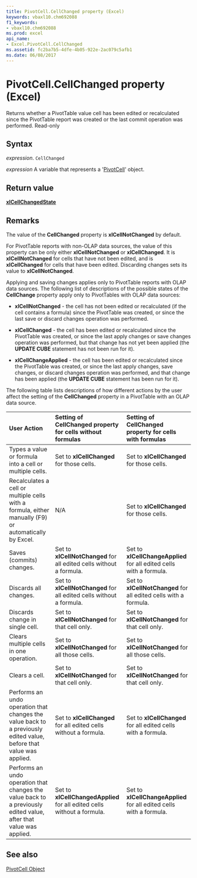 ```yaml
---
title: PivotCell.CellChanged property (Excel)
keywords: vbaxl10.chm692088
f1_keywords:
- vbaxl10.chm692088
ms.prod: excel
api_name:
- Excel.PivotCell.CellChanged
ms.assetid: fc2ba7b5-4dfe-4b05-922e-2ac079c5afb1
ms.date: 06/08/2017
---
```



# PivotCell.CellChanged property (Excel)

Returns whether a PivotTable value cell has been edited or recalculated since the PivotTable report was created or the last commit operation was performed. Read-only


## Syntax

 _expression_. `CellChanged`

 _expression_ A variable that represents a '[PivotCell](Excel.PivotCell.md)' object.


## Return value

 **[xlCellChangedState](Excel.XlCellChangedState.md)**


## Remarks

The value of the  **CellChanged** property is **xlCellNotChanged** by default.

For PivotTable reports with non-OLAP data sources, the value of this property can be only either  **xlCellNotChanged** or **xlCellChanged**. It is **xlCellNotChanged** for cells that have not been edited, and is **xlCellChanged** for cells that have been edited. Discarding changes sets its value to **xlCellNotChanged**.

Applying and saving changes applies only to PivotTable reports with OLAP data sources. The following list of descriptions of the possible states of the  **CellChange** property apply only to PivotTables with OLAP data sources:


-  **xlCellNotChanged** - the cell has not been edited or recalculated (if the cell contains a formula) since the PivotTable was created, or since the last save or discard changes operation was performed.
    
-  **xlCellChanged** - the cell has been edited or recalculated since the PivotTable was created, or since the last apply changes or save changes operation was performed, but that change has not yet been applied (the **UPDATE CUBE** statement has not been run for it).
    
-  **xlCellChangeApplied** - the cell has been edited or recalculated since the PivotTable was created, or since the last apply changes, save changes, or discard changes operation was performed, and that change has been applied (the **UPDATE CUBE** statement has been run for it).
    
The following table lists descriptions of how different actions by the user affect the setting of the  **CellChanged** property in a PivotTable with an OLAP data source.



|**User Action**|**Setting of CellChanged property for cells without formulas**|**Setting of CellChanged property for cells with formulas**|
|:-----|:-----|:-----|
|Types a value or formula into a cell or multiple cells.|Set to  **xlCellChanged** for those cells.|Set to  **xlCellChanged** for those cells.|
|Recalculates a cell or multiple cells with a formula, either manually (F9) or automatically by Excel.|N/A|Set to  **xlCellChanged** for those cells.|
|Saves (commits) changes.|Set to  **xlCellNotChanged** for all edited cells without a formula.|Set to  **xlCellChangeApplied** for all edited cells with a formula.|
|Discards all changes.|Set to  **xlCellNotChanged** for all edited cells without a formula.|Set to  **xlCellNotChanged** for all edited cells with a formula.|
|Discards change in single cell.|Set to  **xlCellNotChanged** for that cell only.|Set to  **xlCellNotChanged** for that cell only.|
|Clears multiple cells in one operation.|Set to  **xlCellNotChanged** for all those cells.|Set to  **xlCellNotChanged** for all those cells.|
|Clears a cell.|Set to  **xlCellNotChanged** for that cell only.|Set to  **xlCellNotChanged** for that cell only.|
|Performs an undo operation that changes the value back to a previously edited value, before that value was applied.|Set to  **xlCellChanged** for all edited cells without a formula.|Set to  **xlCellChanged** for all edited cells with a formula.|
|Performs an undo operation that changes the value back to a previously edited value, after that value was applied.|Set to  **xlCellChangedApplied** for all edited cells without a formula.|Set to  **xlCellChangeApplied** for all edited cells with a formula.|

## See also


[PivotCell Object](Excel.PivotCell.md)

